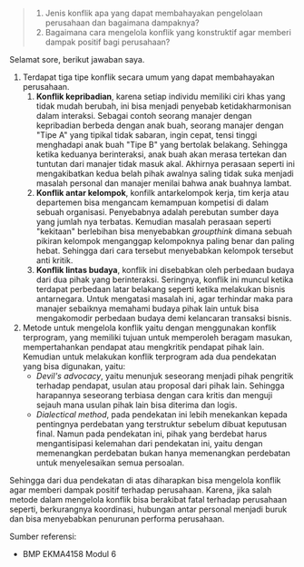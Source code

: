 > 1. Jenis konflik apa yang dapat membahayakan pengelolaan perusahaan dan bagaimana dampaknya?
> 2. Bagaimana cara mengelola konflik yang konstruktif agar memberi dampak positif bagi perusahaan?

Selamat sore, berikut jawaban saya.

1. Terdapat tiga tipe konflik secara umum yang dapat membahayakan perusahaan.
   1. **Konflik kepribadian**, karena setiap individu memiliki ciri khas yang tidak mudah berubah, ini bisa menjadi penyebab ketidakharmonisan dalam interaksi. Sebagai contoh seorang manajer dengan kepribadian berbeda dengan anak buah, seorang manajer dengan "Tipe A" yang tipikal tidak sabaran, ingin cepat, tensi tinggi menghadapi anak buah "Tipe B" yang bertolak belakang.
   Sehingga ketika keduanya berinteraksi, anak buah akan merasa tertekan dan tuntutan dari manajer tidak masuk akal. Akhirnya perasaan seperti ini mengakibatkan kedua belah pihak awalnya saling tidak suka menjadi masalah personal dan manajer menilai bahwa anak buahnya lambat.
   2. **Konflik antar kelompok**, konfilk antarkelompok kerja, tim kerja atau departemen bisa mengancam kemampuan kompetisi di dalam sebuah organisasi. Penyebabnya adalah perebutan sumber daya yang jumlah nya terbatas. Kemudian masalah perasaan seperti "kekitaan" berlebihan bisa menyebabkan *groupthink* dimana sebuah pikiran kelompok menganggap kelompoknya paling benar dan paling hebat. Sehingga dari cara tersebut menyebabkan kelompok tersebut anti kritik.
   3. **Konflik lintas budaya**, konflik ini disebabkan oleh perbedaan budaya dari dua pihak yang berinteraksi. Seringnya, konflik ini muncul ketika terdapat perbedaan latar belakang seperti ketika melakukan bisnis antarnegara. Untuk mengatasi masalah ini, agar terhindar maka para manajer sebaiknya memahami budaya pihak lain untuk bisa mengakomodir perbedaan budaya demi kelancaran transaksi bisnis.
2. Metode untuk mengelola konflik yaitu dengan menggunakan konflik terprogram, yang memiliki tujuan untuk memperoleh beragam masukan, mempertahankan pendapat atau mengkritik pendapat pihak lain.
   Kemudian untuk melakukan konflik terprogram ada dua pendekatan yang bisa digunakan, yaitu:
   - *Devil's advocacy*, yaitu menunjuk seseorang menjadi pihak pengritik terhadap pendapat, usulan atau proposal dari pihak lain. Sehingga harapannya seseorang terbiasa dengan cara kritis dan menguji sejauh mana usulan pihak lain bisa diterima dan logis.
   - *Dialectical method*, pada pendekatan ini lebih menekankan kepada pentingnya perdebatan yang terstruktur sebelum dibuat keputusan final. Namun pada pendekatan ini, pihak yang berdebat harus mengantisipasi kelemahan dari pendekatan ini, yaitu dengan memenangkan perdebatan bukan hanya memenangkan perdebatan untuk menyelesaikan semua persoalan.

Sehingga dari dua pendekatan di atas diharapkan bisa mengelola konflik agar memberi dampak positif terhadap perusahaan. Karena, jika salah metode dalam mengelola konflik bisa berakibat fatal terhadap perusahaan seperti, berkurangnya koordinasi, hubungan antar personal menjadi buruk dan bisa menyebabkan penurunan performa perusahaan.

Sumber referensi:
- BMP EKMA4158 Modul 6